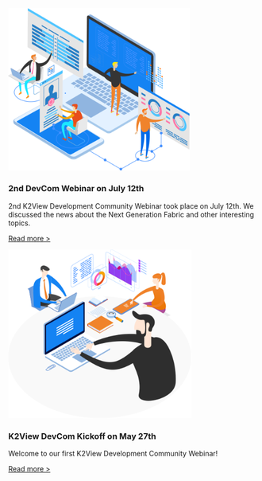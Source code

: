 <!--block-->

<img src="images/img1.png" style="zoom:80%;" />

### 2nd DevCom Webinar on July 12th

2nd K2View Development Community Webinar took place on July 12th. We discussed the news about the Next Generation Fabric and other interesting topics.

[Read more >](webinar_20210712/00_Webinar_Agenda_And_Speakers.md)

<!--block-->

<img src="images/img7.png" style="zoom:80%;" />

### K2View DevCom Kickoff on May 27th

Welcome to our first K2View Development Community Webinar!

[Read more >](webinar_20210527/00_Webinar_Agenda_And_Speakers.md)



<!--block-->
